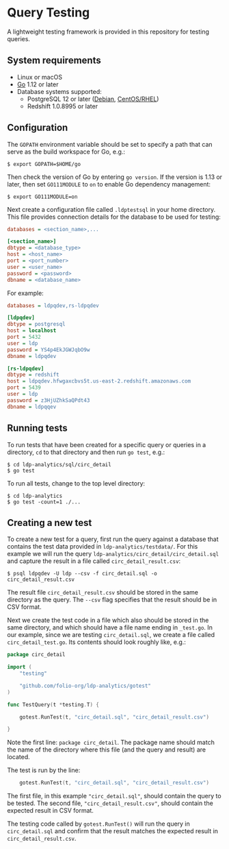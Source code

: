 Query Testing
=============


A lightweight testing framework is provided in this repository for testing
queries.


System requirements
-------------------

* Linux or macOS
* [Go](https://golang.org) 1.12 or later
* Database systems supported:
  * PostgreSQL 12 or later
    ([Debian](https://wiki.postgresql.org/wiki/Apt),
    [CentOS/RHEL](https://yum.postgresql.org/))
  * Redshift 1.0.8995 or later


Configuration
-------------

The `GOPATH` environment variable should be set to specify a path that can
serve as the build workspace for Go, e.g.:

```shell
$ export GOPATH=$HOME/go
```

Then check the version of Go by entering `go version`.  If the version is 1.13
or later, then set `GO111MODULE` to `on` to enable Go dependency management:

```shell
$ export GO111MODULE=on
```

Next create a configuration file called `.ldptestsql` in your home directory.
This file provides connection details for the database to be used for testing:

```ini
databases = <section_name>,...

[<section_name>]
dbtype = <database_type>
host = <host_name>
port = <port_number>
user = <user_name>
password = <password>
dbname = <database_name>
```

For example:

```ini
databases = ldpqdev,rs-ldpqdev

[ldpqdev]
dbtype = postgresql
host = localhost
port = 5432
user = ldp
password = YS4p4EkJGWJqbO9w
dbname = ldpqdev

[rs-ldpqdev]
dbtype = redshift
host = ldpqdev.hfwgaxcbvs5t.us-east-2.redshift.amazonaws.com
port = 5439
user = ldp
password = z3HjUZhkSaQPdt43
dbname = ldpqqev
```


Running tests
-------------

To run tests that have been created for a specific query or queries in a
directory, `cd` to that directory and then run `go test`, e.g.:

```shell
$ cd ldp-analytics/sql/circ_detail
$ go test
```

To run all tests, change to the top level directory:

```shell
$ cd ldp-analytics
$ go test -count=1 ./...
```


Creating a new test
-------------------

To create a new test for a query, first run the query against a database that
contains the test data provided in `ldp-analytics/testdata/`.  For this
example we will run the query `ldp-analytics/circ_detail/circ_detail.sql` and
capture the result in a file called `circ_detail_result.csv`:

```shell
$ psql ldpqdev -U ldp --csv -f circ_detail.sql -o circ_detail_result.csv
```

The result file `circ_detail_result.csv` should be stored in the same
directory as the query.  The `--csv` flag specifies that the result should be
in CSV format.

Next we create the test code in a file which also should be stored in the same
directory, and which should have a file name ending in `_test.go`.  In our
example, since we are testing `circ_detail.sql`, we create a file called
`circ_detail_test.go`.  Its contents should look roughly like, e.g.:

```go
package circ_detail

import (
	"testing"

	"github.com/folio-org/ldp-analytics/gotest"
)

func TestQuery(t *testing.T) {

	gotest.RunTest(t, "circ_detail.sql", "circ_detail_result.csv")

}
```

Note the first line: `package circ_detail`.  The package name should match the
name of the directory where this file (and the query and result) are located.

The test is run by the line:

```go
	gotest.RunTest(t, "circ_detail.sql", "circ_detail_result.csv")
```

The first file, in this example `"circ_detail.sql"`, should contain the query
to be tested.  The second file, `"circ_detail_result.csv"`, should contain the
expected result in CSV format.

The testing code called by `gotest.RunTest()` will run the query in
`circ_detail.sql` and confirm that the result matches the expected result in
`circ_detail_result.csv`.


